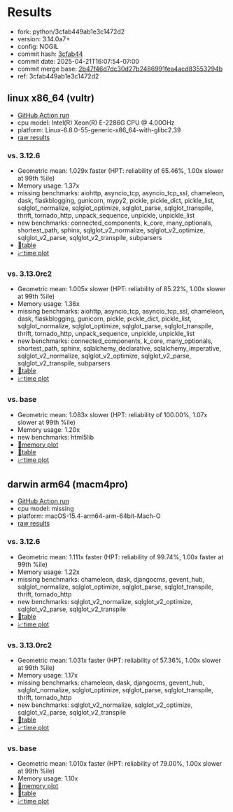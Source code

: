 # Results

- fork: python/3cfab449ab1e3c1472d2
- version: 3.14.0a7+
- config: NOGIL
- commit hash: [3cfab44](https://github.com/python/cpython/commit/3cfab44)
- commit date: 2025-04-21T16:07:54-07:00
- commit merge base: [2b47f46d7dc30d27b2486991fea4acd83553294b](https://github.com/python/cpython/commit/2b47f46d7dc30d27b2486991fea4acd83553294b)
- ref: 3cfab449ab1e3c1472d2

## linux x86_64 (vultr)

- [GitHub Action run](https://github.com/facebookexperimental/free-threading-benchmarking/actions/runs/14583977926)
- cpu model: Intel(R) Xeon(R) E-2286G CPU @ 4.00GHz
- platform: Linux-6.8.0-55-generic-x86_64-with-glibc2.39
- [raw results](bm-20250421-vultr-x86_64-python-3cfab449ab1e3c1472d2-3.14.0a7%2B-3cfab44.json)

### vs. 3.12.6

- Geometric mean: 1.029x faster (HPT: reliability of 65.46%, 1.00x slower at 99th %ile)
- Memory usage: 1.37x
- missing benchmarks: aiohttp, asyncio_tcp, asyncio_tcp_ssl, chameleon, dask, flaskblogging, gunicorn, mypy2, pickle, pickle_dict, pickle_list, sqlglot_normalize, sqlglot_optimize, sqlglot_parse, sqlglot_transpile, thrift, tornado_http, unpack_sequence, unpickle, unpickle_list
- new benchmarks: connected_components, k_core, many_optionals, shortest_path, sphinx, sqlglot_v2_normalize, sqlglot_v2_optimize, sqlglot_v2_parse, sqlglot_v2_transpile, subparsers
- [📄table](bm-20250421-vultr-x86_64-python-3cfab449ab1e3c1472d2-3.14.0a7%2B-3cfab44-vs-3.12.6.md)
- [📈time plot](bm-20250421-vultr-x86_64-python-3cfab449ab1e3c1472d2-3.14.0a7%2B-3cfab44-vs-3.12.6.svg)

### vs. 3.13.0rc2

- Geometric mean: 1.005x slower (HPT: reliability of 85.22%, 1.00x slower at 99th %ile)
- Memory usage: 1.36x
- missing benchmarks: aiohttp, asyncio_tcp, asyncio_tcp_ssl, chameleon, dask, flaskblogging, gunicorn, pickle, pickle_dict, pickle_list, sqlglot_normalize, sqlglot_optimize, sqlglot_parse, sqlglot_transpile, thrift, tornado_http, unpack_sequence, unpickle, unpickle_list
- new benchmarks: connected_components, k_core, many_optionals, shortest_path, sphinx, sqlalchemy_declarative, sqlalchemy_imperative, sqlglot_v2_normalize, sqlglot_v2_optimize, sqlglot_v2_parse, sqlglot_v2_transpile, subparsers
- [📄table](bm-20250421-vultr-x86_64-python-3cfab449ab1e3c1472d2-3.14.0a7%2B-3cfab44-vs-3.13.0rc2.md)
- [📈time plot](bm-20250421-vultr-x86_64-python-3cfab449ab1e3c1472d2-3.14.0a7%2B-3cfab44-vs-3.13.0rc2.svg)

### vs. base

- Geometric mean: 1.083x slower (HPT: reliability of 100.00%, 1.07x slower at 99th %ile)
- Memory usage: 1.20x
- new benchmarks: html5lib
- [🧠memory plot](bm-20250421-vultr-x86_64-python-3cfab449ab1e3c1472d2-3.14.0a7%2B-3cfab44-vs-base-mem.svg)
- [📄table](bm-20250421-vultr-x86_64-python-3cfab449ab1e3c1472d2-3.14.0a7%2B-3cfab44-vs-base.md)
- [📈time plot](bm-20250421-vultr-x86_64-python-3cfab449ab1e3c1472d2-3.14.0a7%2B-3cfab44-vs-base.svg)

## darwin arm64 (macm4pro)

- [GitHub Action run](https://github.com/facebookexperimental/free-threading-benchmarking/actions/runs/14583977926)
- cpu model: missing
- platform: macOS-15.4-arm64-arm-64bit-Mach-O
- [raw results](bm-20250421-macm4pro-arm64-python-3cfab449ab1e3c1472d2-3.14.0a7%2B-3cfab44.json)

### vs. 3.12.6

- Geometric mean: 1.111x faster (HPT: reliability of 99.74%, 1.00x faster at 99th %ile)
- Memory usage: 1.22x
- missing benchmarks: chameleon, dask, djangocms, gevent_hub, sqlglot_normalize, sqlglot_optimize, sqlglot_parse, sqlglot_transpile, thrift, tornado_http
- new benchmarks: sqlglot_v2_normalize, sqlglot_v2_optimize, sqlglot_v2_parse, sqlglot_v2_transpile
- [📄table](bm-20250421-macm4pro-arm64-python-3cfab449ab1e3c1472d2-3.14.0a7%2B-3cfab44-vs-3.12.6.md)
- [📈time plot](bm-20250421-macm4pro-arm64-python-3cfab449ab1e3c1472d2-3.14.0a7%2B-3cfab44-vs-3.12.6.svg)

### vs. 3.13.0rc2

- Geometric mean: 1.031x faster (HPT: reliability of 57.36%, 1.00x slower at 99th %ile)
- Memory usage: 1.17x
- missing benchmarks: chameleon, dask, djangocms, gevent_hub, sqlglot_normalize, sqlglot_optimize, sqlglot_parse, sqlglot_transpile, thrift, tornado_http
- new benchmarks: sqlglot_v2_normalize, sqlglot_v2_optimize, sqlglot_v2_parse, sqlglot_v2_transpile
- [📄table](bm-20250421-macm4pro-arm64-python-3cfab449ab1e3c1472d2-3.14.0a7%2B-3cfab44-vs-3.13.0rc2.md)
- [📈time plot](bm-20250421-macm4pro-arm64-python-3cfab449ab1e3c1472d2-3.14.0a7%2B-3cfab44-vs-3.13.0rc2.svg)

### vs. base

- Geometric mean: 1.010x faster (HPT: reliability of 79.00%, 1.00x slower at 99th %ile)
- Memory usage: 1.10x
- [🧠memory plot](bm-20250421-macm4pro-arm64-python-3cfab449ab1e3c1472d2-3.14.0a7%2B-3cfab44-vs-base-mem.svg)
- [📄table](bm-20250421-macm4pro-arm64-python-3cfab449ab1e3c1472d2-3.14.0a7%2B-3cfab44-vs-base.md)
- [📈time plot](bm-20250421-macm4pro-arm64-python-3cfab449ab1e3c1472d2-3.14.0a7%2B-3cfab44-vs-base.svg)

